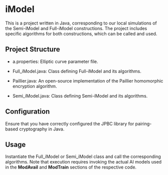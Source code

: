# iModel

This is a project written in Java, corresponding to our local simulations of the Semi-$\mathsf{iModel}$ and Full-$\mathsf{iModel}$ constructions. The project includes specific algorithms for both constructions, which can be called and used.

## Project Structure

- a.properties: Elliptic curve parameter file.

- Full_iModel.java: Class defining Full-$\mathsf{iModel}$ and its algorithms.

- Paillier.java: An open-source implementation of the Paillier homomorphic encryption algorithm.

- Semi_iModel.java: Class defining Semi-$\mathsf{iModel}$ and its algorithms.

## Configuration

Ensure that you have correctly configured the JPBC library for pairing-based cryptography in Java.

## Usage

Instantiate the Full_iModel or Semi_iModel class and call the corresponding algorithms. Note that execution requires invoking the actual AI models used in the **ModAvail** and **ModTrain** sections of the respective code.  
